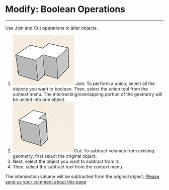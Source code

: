 # Modify: Boolean Operations

----

Use Join and Cut operations to alter objects.

1. ![](Images/GUID-FD76464C-7439-4814-939E-0BDBBC16B2E3-low.png) Join: To perform a union, select all the objects you want to boolean. Then, select the union tool from the context menu. The intersecting/overlapping portion of the geometry will be united into one object.
2. ![](Images/GUID-78D1EDE1-4D40-4634-B5E6-DFAA08FFD72D-low.png)Cut: To subtract volumes from existing geometry, first select the original object.
3. Next, select the object you want to subtract from it.
4. Then, select the subtract tool from the context menu.

The intersection volume will be subtracted from the original object.
[Please send us your comment about this page](#)